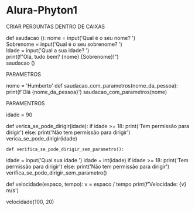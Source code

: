 # Alura-Phyton1
CRIAR PERGUNTAS DENTRO DE CAIXAS

def saudacao ():
  nome = input('Qual é o seu nome? ')  
  Sobrenome = input('Qual é o seu sobrenome? ')  
  Idade = input('Qual a sua idade? ')  
  print(f"Olá, tudo bem? {nome} {Sobrenome}!")  
  saudacao () 

PARAMETROS

nome = 'Humberto'
def saudacao_com_parametros(nome_da_pessoa):
  print(f'Olá {nome_da_pessoa}')
  saudacao_com_parametros(nome)
  
 
 PARAMENTROS
  
  idade = 90

def verica_se_pode_dirigir(idade):
  if idade >= 18:
   print('Tem permissão para dirigir')
  else:
    print('Não tem permissão para dirigir')
    verica_se_pode_dirigir(idade)
    
    
    
    def verifica_se_pode_dirigir_sem_parametro():
  idade = input('Qual sua idade ')
  idade = int(idade)
  if idade >= 18:
    print('Tem permissão para dirigir')
  else:
    print('Não tem permissão para dirigir')
    verifica_se_pode_dirigir_sem_parametro()
    
   
   def velocidade(espaco, tempo):
 v = espaco / tempo
 print(f'Velocidade: {v} m/s')

velocidade(100, 20)
    
